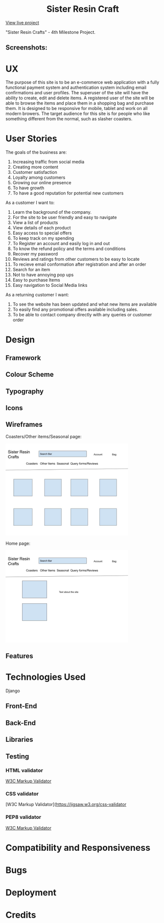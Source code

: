 <h1 align="center">Sister Resin Craft</h1>

[View live project]()

"Sister Resin Crafts" -  4th  Milestone Project.



<h2>Screenshots:</h2>


# UX
The purpose of this site is to be an e-commerce web application with a fully functional payment system
and authentication system including email confirmations and user profiles. The superuser of the site will have the ability to create, edit and delete items. A registered user of the site will be able to browse the items and place them in a shopping bag and purchase them.
It is designed to be responsive for mobile, tablet and work on all modern browers.
The target audience for this site is for people who like something different from the normal, such as slasher coasters.

# User Stories
The goals of the business are:
1.  Increasing traffic from social media
2.  Creating more content
3.  Customer satisfaction
4.  Loyalty among customers
5.  Growing our online presence
6.  To have growth
7.  To have a good reputation for potential new customers


As a customer I want to:
1.   Learn the background of the company.
2.   For the site to be user friendly and easy to navigate
3.   View a list of products
4.   View details of each product
5.   Easy access to special offers
6.   To keep track on my spending
7.   To Register an account and easily log in and out
8.   To know the refund policy and the terms and conditions
9.   Recover my password
10.  Reviews and ratings from other customers to be easy to locate
11.  To recieve email conformation after registration and after an order
12.  Search for an item
13.  Not to have annoying pop ups
14.  Easy to purchase Items
15.  Easy navigation to Social Media links


As a returning customer I want:
1.  To see the website has been updated and what new items are available
2.  To easily find any promotional offers available including sales.
3.  To be able to contact company directly with any queries or customer order




# Design

## Framework

## Colour Scheme

## Typography

## Icons

## Wireframes

Coasters/Other items/Seasonal page: 

<img src="wireframes/coasterspage.jpg" width="400px">

Home page:

<img src="wireframes/homepage.jpg" width="400px">

## Features


# Technologies Used
Django


## Front-End


## Back-End

## Libraries


## Testing


### HTML validator
[W3C Markup Validator](https://validator.w3.org/)


### CSS validator
[W3C Markup Validator](https://jigsaw.w3.org/css-validator


### PEP8 validator
[W3C Markup Validator](https://www.pythonchecker.com/)


# Compatibility and Responsiveness

# Bugs

# Deployment


# Credits

